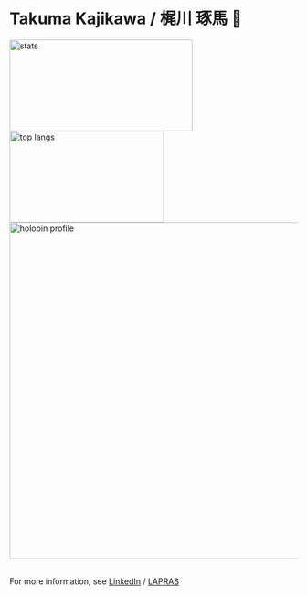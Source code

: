 # Takuma Kajikawa / 梶川 琢馬 🦄 
<div align="left">
  <img alt="stats" height="160px" width="320px" src="https://github-readme-stats-git-master-valbeat.vercel.app/api?username=valbeat&show_icons=true&theme=gotham&hide_title=true&include_all_commits=true&hide_border=true&line_height=24&hide_rank=true&show=reviews" />
  <img alt="top langs" height="160px" width="270px" src="https://github-readme-stats.vercel.app/api/top-langs/?username=valbeat&hide_title=true&theme=gotham&layout=compact&hide_border=true&langs_count=10&hide=html,css&size_weight=0.5&count_weight=0.5" />
</div>
<div>
  <a href="https://holopin.io/@valbeat"><img width="590px" alt="holopin profile" src="https://holopin.me/valbeat" /></a>  
</div>

<br />

For more information, see [LinkedIn](https://www.linkedin.com/in/takuma-kajikawa-bb2b4986) / [LAPRAS](https://lapras.com/public/GWMZACW)
